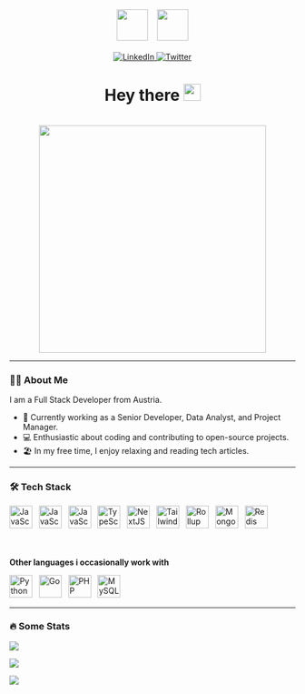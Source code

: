 <div align="center">
	<div>
		<img src="https://moonbyte.at/img/logo/logo_white.png" height="55" />
		&nbsp;&nbsp;
		<img src="https://moonbyte.at/img/logo/text_white.png" height="55" />
	</div>
  <br />
	<div>
		<a href="https://linkedin.com/in/m00nbyte">
			<img src="https://img.shields.io/badge/LinkedIn-blue?style=for-the-badge&logo=linkedin&logoColor=white" alt="LinkedIn" />
		</a>
		<a href="https://www.npmjs.com/~m00nbyte">
			<img src="https://img.shields.io/badge/NPM-red?style=for-the-badge&logo=npm&logoColor=white" alt="Twitter" />
		</a>
	</div>
	<h1>
		<span>Hey there</span>
		<img src="https://media.giphy.com/media/hvRJCLFzcasrR4ia7z/giphy.gif" width="30px" />
	</h1>
</div>

<br />

<div align="center">
  	<img src="https://media3.giphy.com/media/v1.Y2lkPTc5MGI3NjExNmM1aTBldXhuMnFmNWwyeGtzNHE0bGp3dGFqNGZvMTE3MzBkcGVscSZlcD12MV9pbnRlcm5hbF9naWZfYnlfaWQmY3Q9Zw/ZVik7pBtu9dNS/giphy.webp" width="400" />
</div>

---

### 👨‍💻 About Me

I am a Full Stack Developer from Austria.

-   🔭 Currently working as a Senior Developer, Data Analyst, and Project Manager.
-   💻 Enthusiastic about coding and contributing to open-source projects.
-   🏖️ In my free time, I enjoy relaxing and reading tech articles.

---

### :hammer_and_wrench: Tech Stack

<div>
	<img src="https://cdn.jsdelivr.net/gh/devicons/devicon@latest/icons/html5/html5-original.svg" title="JavaScript" alt="JavaScript" width="40" height="40" />
	&nbsp;
	<img src="https://cdn.jsdelivr.net/gh/devicons/devicon@latest/icons/css3/css3-original.svg" title="JavaScript" alt="JavaScript" width="40" height="40" />
	&nbsp;
	<img src="https://cdn.jsdelivr.net/gh/devicons/devicon@latest/icons/javascript/javascript-original.svg" title="JavaScript" alt="JavaScript" width="40" height="40" />
	&nbsp;
	<img src="https://cdn.jsdelivr.net/gh/devicons/devicon@latest/icons/typescript/typescript-original.svg" title="TypeScript" alt="TypeScript" width="40" height="40" />
	&nbsp;
	<img src="https://cdn.jsdelivr.net/gh/devicons/devicon@latest/icons/nextjs/nextjs-original.svg" title="NextJS" alt="NextJS" width="40" height="40" />
	&nbsp;
	<img src="https://cdn.jsdelivr.net/gh/devicons/devicon@latest/icons/tailwindcss/tailwindcss-original.svg" title="TailwindCSS" alt="TailwindCSS" width="40" height="40" />
	&nbsp;
	<img src="https://cdn.jsdelivr.net/gh/devicons/devicon@latest/icons/rollup/rollup-plain.svg" title="Rollup" alt="Rollup" width="40" height="40" />
	&nbsp;
	<img src="https://cdn.jsdelivr.net/gh/devicons/devicon@latest/icons/mongodb/mongodb-original.svg" title="MongoDB" alt="MongoDB " width="40" height="40" />
	&nbsp;
	<img src="https://cdn.jsdelivr.net/gh/devicons/devicon@latest/icons/redis/redis-original.svg"  title="Redis" alt="Redis" width="40" height="40" />
</div>

<br />
<br />

**Other languages i occasionally work with**

<div>
	<img src="https://cdn.jsdelivr.net/gh/devicons/devicon@latest/icons/python/python-original.svg" title="Python" alt="Python" width="40" height="40" />
	&nbsp;
	<img src="https://cdn.jsdelivr.net/gh/devicons/devicon@latest/icons/go/go-original.svg" title="Go" alt="Go" width="40" height="40" />
	&nbsp;
	<img src="https://cdn.jsdelivr.net/gh/devicons/devicon@latest/icons/php/php-original.svg" title="PHP" alt="PHP" width="40" height="40" />
	&nbsp;
	<img src="https://cdn.jsdelivr.net/gh/devicons/devicon@latest/icons/mysql/mysql-original.svg" title="MySQL" alt="MySQL" width="40" height="40" />
</div>

---

### :fire: Some Stats

![](https://github-readme-streak-stats.herokuapp.com/?user=m00nbyte&theme=dark&hide_border=true)

![](https://github-readme-stats.vercel.app/api?username=m00nbyte&theme=dark&hide_border=true&include_all_commits=true&count_private=true)

![](https://github-readme-stats.vercel.app/api/top-langs/?username=m00nbyte&theme=dark&hide_border=true&include_all_commits=true&count_private=true&layout=compact)
